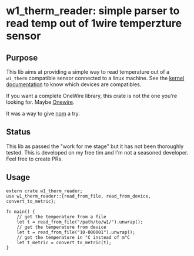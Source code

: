 # w1\_therm\_reader: simple parser to read temp out of 1wire temperzture sensor

## Purpose

This lib aims at providing a simple way to read temperature out of a `w1_therm` compatible sensor connected to a linux machine. See the [kernel documentation](https://www.kernel.org/doc/Documentation/w1/slaves/w1_therm ) to know which devices are compatibles.

If you want a complete OneWire library, this crate is not the one you're looking for. Maybe [Onewire](https://crates.io/crates/onewire).

It was a way to give [nom](https://crates.io/crates/nom) a try.

## Status

This lib as passed the "work for me stage" but it has not been thoroughly tested. This is developed on my free tim and I'm not a seasoned developer. Feel free to create PRs.

## Usage

```
extern crate w1_therm_reader;
use w1_therm_reader::{read_from_file, read_from_device, convert_to_metric};

fn main() {
    // get the temperature from a file
    let t = read_from_file("/path/to/w1/").unwrap();
    // get the temperature from device
    let t = read_from_file("10-000001").unwrap();
    // get the temperature in °C instead of m°C
    let t_metric = convert_to_metric(t);
}
```
